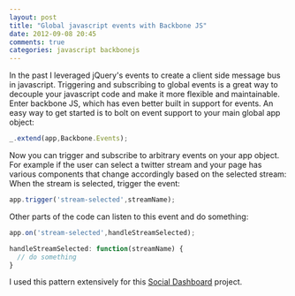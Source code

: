 ```yaml
---
layout: post
title: "Global javascript events with Backbone JS"
date: 2012-09-08 20:45
comments: true
categories: javascript backbonejs
---
```


In the past I leveraged jQuery's events to create a client side message bus in javascript. Triggering and subscribing to global events is a great way to decouple your javascript code and make it more flexible and maintainable. Enter backbone JS, which has even better built in support for events. An easy way to get started is to bolt on event support to your main global app object:

<!-- more -->

``` javascript
_.extend(app,Backbone.Events);
```

Now you can trigger and subscribe to arbitrary events on your app object. For example if the user can select a twitter stream and your page has various components that change accordingly based on the selected stream: When the stream is selected, trigger the event:

``` javascript
app.trigger('stream-selected',streamName);
```

Other parts of the code can listen to this event and do something:

``` javascript
app.on('stream-selected',handleStreamSelected);

handleStreamSelected: function(streamName) {
  // do something
}
```

I used this pattern extensively for this [Social Dashboard](http://events.current.com) project.